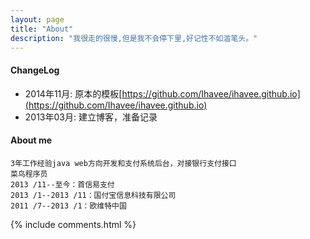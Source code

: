 ```yaml
---
layout: page
title: "About"
description: "我很走的很慢,但是我不会停下里,好记性不如滥笔头。"
---
```


#### ChangeLog

- 2014年11月:    原本的模板[https://github.com/Ihavee/ihavee.github.io](https://github.com/Ihavee/ihavee.github.io)
- 2013年03月:    建立博客，准备记录

#### About me
	3年工作经验java web方向开发和支付系统后台，对接银行支付接口 
	菜鸟程序员
	2013 /11--至今：首信易支付
	2013 /1--2013 /11：国付宝信息科技有限公司
	2011 /7--2013 /1：欧维特中国

{% include comments.html %}

